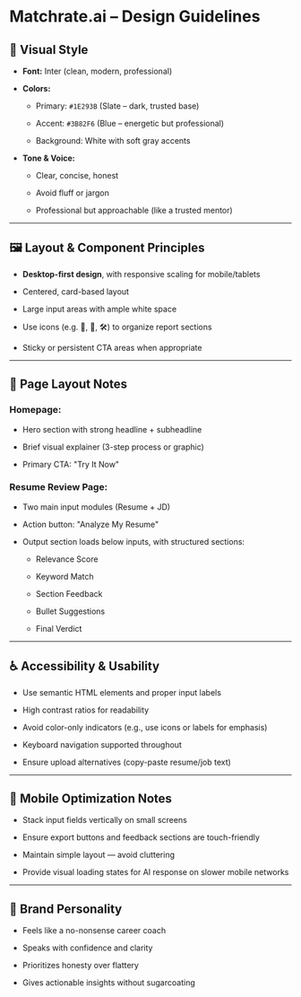 # **Matchrate.ai – Design Guidelines**

## **🎨 Visual Style**

* **Font:** Inter (clean, modern, professional)

* **Colors:**

  * Primary: `#1E293B` (Slate – dark, trusted base)

  * Accent: `#3B82F6` (Blue – energetic but professional)

  * Background: White with soft gray accents

* **Tone & Voice:**

  * Clear, concise, honest

  * Avoid fluff or jargon

  * Professional but approachable (like a trusted mentor)

---

## **🖼️ Layout & Component Principles**

* **Desktop-first design**, with responsive scaling for mobile/tablets

* Centered, card-based layout

* Large input areas with ample white space

* Use icons (e.g. 🎯, 📂, 🛠️) to organize report sections

* Sticky or persistent CTA areas when appropriate

---

## **🧭 Page Layout Notes**

### **Homepage:**

* Hero section with strong headline \+ subheadline

* Brief visual explainer (3-step process or graphic)

* Primary CTA: "Try It Now"

### **Resume Review Page:**

* Two main input modules (Resume \+ JD)

* Action button: "Analyze My Resume"

* Output section loads below inputs, with structured sections:

  * Relevance Score

  * Keyword Match

  * Section Feedback

  * Bullet Suggestions

  * Final Verdict

---

## **♿ Accessibility & Usability**

* Use semantic HTML elements and proper input labels

* High contrast ratios for readability

* Avoid color-only indicators (e.g., use icons or labels for emphasis)

* Keyboard navigation supported throughout

* Ensure upload alternatives (copy-paste resume/job text)

---

## **📱 Mobile Optimization Notes**

* Stack input fields vertically on small screens

* Ensure export buttons and feedback sections are touch-friendly

* Maintain simple layout — avoid cluttering

* Provide visual loading states for AI response on slower mobile networks

---

## **🧠 Brand Personality**

* Feels like a no-nonsense career coach

* Speaks with confidence and clarity

* Prioritizes honesty over flattery

* Gives actionable insights without sugarcoating

